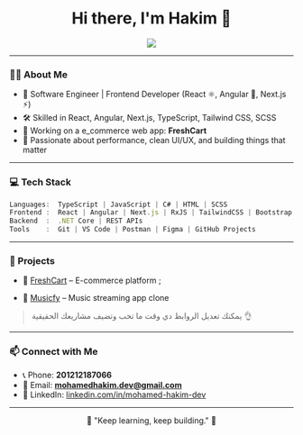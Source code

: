 <h1 align="center">Hi there, I'm Hakim 👋</h1>

<p align="center">
  <a href="https://github.com/mohamed-hakim-dev" target="_blank">
    <img src="https://img.shields.io/github/followers/mohamed-hakim-dev?label=GitHub&style=social" />
  </a>
</p>

---

### 👨‍💻 About Me

- 💼 Software Engineer | Frontend Developer (React ⚛️, Angular 💚, Next.js ⚡)
- 🛠️ Skilled in React, Angular, Next.js, TypeScript, Tailwind CSS, SCSS
- 🔭 Working on a e_commerce web app: **FreshCart**
- 🎯 Passionate about performance, clean UI/UX, and building things that matter

---

### 💻 Tech Stack

```ts
Languages:  TypeScript | JavaScript | C# | HTML | SCSS
Frontend :  React | Angular | Next.js | RxJS | TailwindCSS | Bootstrap
Backend  :  .NET Core | REST APIs
Tools    :  Git | VS Code | Postman | Figma | GitHub Projects
```

---

### 🚀 Projects

- 🛒 [FreshCart](https://github.com/mohamed-hakim-dev/freshcart) – E-commerce  platform ;

- 🎵 [Musicfy](https://github.com/mohamed-hakim-dev/musicfy) – Music streaming app clone

> يمكنك تعديل الروابط دي وقت ما تحب وتضيف مشاريعك الحقيقية 👌
---


### 📫 Connect with Me

- 📞 Phone: **201212187066**
- 📧 Email: **mohamedhakim.dev@gmail.com**
- 💼 LinkedIn: [linkedin.com/in/mohamed-hakim-dev](https://www.linkedin.com/in/mohamed-hakim-dev/)

---

<p align="center">🚀 "Keep learning, keep building." 🌟</p>
